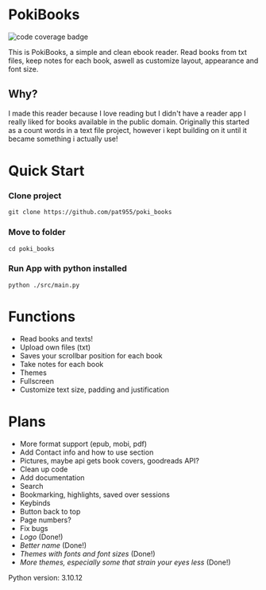 # PokiBooks
![code coverage badge](https://github.com/pat955/poki_books/actions/workflows/ci.yml/badge.svg)

This is PokiBooks, a simple and clean ebook reader. Read books from txt files, keep notes for each book, aswell as customize layout, appearance and font size.

## Why?
I made this reader because I love reading but I didn't have a reader app I really liked for books available in the public domain.
Originally this started as a count words in a text file project, however i kept building on it until it became something i actually use!

# Quick Start
### Clone project
```
git clone https://github.com/pat955/poki_books
```
### Move to folder
```
cd poki_books
```
### Run App with python installed
```
python ./src/main.py
```

# Functions
* Read books and texts!
* Upload own files (txt)
* Saves your scrollbar position for each book
* Take notes for each book 
* Themes
* Fullscreen
* Customize text size, padding and justification
  
# Plans
* More format support (epub, mobi, pdf)
* Add Contact info and how to use section
* Pictures, maybe api gets book covers, goodreads API?
* Clean up code
* Add documentation
* Search 
* Bookmarking, highlights, saved over sessions 
* Keybinds
* Button back to top
* Page numbers?
* Fix bugs
* *Logo* (Done!)
* *Better name* (Done!)
* *Themes with fonts and font sizes* (Done!)
* *More themes, especially some that strain your eyes less* (Done!)

Python version: 3.10.12

